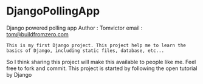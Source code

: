 # DjangoPollingApp
Django powered polling app
Author : Tomvictor
email  : tom@buildfromzero.com

    This is my first Django project. This project help me to learn the basics of Django, including static files, database, etc...
So I think sharing this project will make this available to people like me. Feel free to fork and commit. This project is 
started by following the open tutorial by Django

